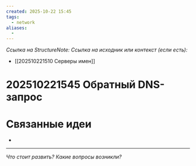 ```yaml
---
created: 2025-10-22 15:45
tags:
  - network
aliases:
  -
---
```

*Ссылка на StructureNote:*
*Ссылка на исходник или контекст (если есть):*
- [[202510221510 Серверы имен]] 

# 202510221545 Обратный DNS-запрос



# Связанные идеи

- 

---

*Что стоит развить? Какие вопросы возникли?*
